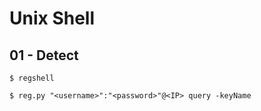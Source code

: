 # Unix Shell

## 01 - Detect

```
$ regshell

$ reg.py "<username>":"<password>"@<IP> query -keyName
```